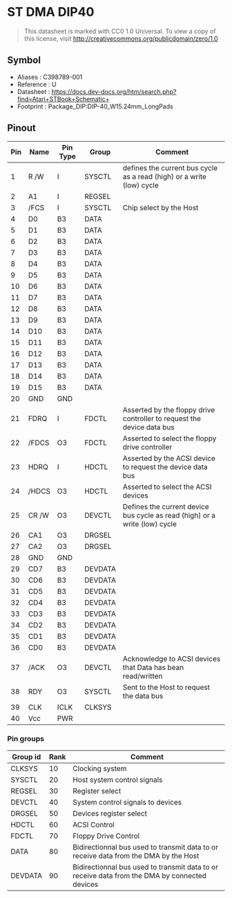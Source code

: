 # ST DMA DIP40

> This datasheet is marked with CC0 1.0
> Universal. To view a copy of this license, visit
> http://creativecommons.org/publicdomain/zero/1.0

## Symbol

* Aliases : C398789-001
* Reference : U
* Datasheet : https://docs.dev-docs.org/htm/search.php?find=Atari+STBook+Schematic+
* Footprint : Package_DIP:DIP-40_W15.24mm_LongPads


## Pinout

|Pin|Name|Pin Type|Group|Comment|
|---|---|---|---|---|
|1|R /W|I|SYSCTL|defines the current bus cycle as a read (high) or a write (low) cycle|
|2|A1|I|REGSEL||
|3|/FCS|I|SYSCTL|Chip select by the Host|
|4|D0|B3|DATA||
|5|D1|B3|DATA||
|6|D2|B3|DATA||
|7|D3|B3|DATA||
|8|D4|B3|DATA||
|9|D5|B3|DATA||
|10|D6|B3|DATA||
|11|D7|B3|DATA||
|12|D8|B3|DATA||
|13|D9|B3|DATA||
|14|D10|B3|DATA||
|15|D11|B3|DATA||
|16|D12|B3|DATA||
|17|D13|B3|DATA||
|18|D14|B3|DATA||
|19|D15|B3|DATA||
|20|GND|GND|||
|21|FDRQ|I|FDCTL|Asserted by the floppy drive controller to request the device data bus|
|22|/FDCS|O3|FDCTL|Asserted to select the floppy drive controller|
|23|HDRQ|I|HDCTL|Asserted by the ACSI device to request the device data bus|
|24|/HDCS|O3|HDCTL|Asserted to select the ACSI devices|
|25|CR /W|O3|DEVCTL|Defines the current device bus cycle as read (high) or a write (low) cycle|
|26|CA1|O3|DRGSEL||
|27|CA2|O3|DRGSEL||
|28|GND|GND|||
|29|CD7|B3|DEVDATA||
|30|CD6|B3|DEVDATA||
|31|CD5|B3|DEVDATA||
|32|CD4|B3|DEVDATA||
|33|CD3|B3|DEVDATA||
|34|CD2|B3|DEVDATA||
|35|CD1|B3|DEVDATA||
|36|CD0|B3|DEVDATA||
|37|/ACK|O3|DEVCTL|Acknowledge to ACSI devices that Data has bean read/written|
|38|RDY|O3|SYSCTL|Sent to the Host to request the data bus|
|39|CLK|ICLK|CLKSYS||
|40|Vcc|PWR|||

### Pin groups

|Group id|Rank|Comment|
|---|---|---|
|CLKSYS|10|Clocking system|
|SYSCTL|20|Host system control signals|
|REGSEL|30|Register select|
|DEVCTL|40|System control signals to devices|
|DRGSEL|50|Devices register select|
|HDCTL|60|ACSI Control|
|FDCTL|70|Floppy Drive Control|
|DATA|80|Bidirectionnal bus used to transmit data to or receive data from the DMA by the Host|
|DEVDATA|90|Bidirectionnal bus used to transmit data to or receive data from the DMA by connected devices|
